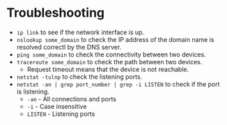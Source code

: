 # Troubleshooting

- `ip link` to see if the network interface is up.
- `nslookup some_domain` to check the IP address of the domain name is resolved correctl by the DNS server.
- `ping some_domain` to check the connectivity between two devices.
- `traceroute some_domain` to check the path between two devices.
  - Request timeout means that the device is not reachable.
- `netstat -tulnp` to check the listening ports.
- `netstat -an | grep port_number | grep -i LISTEN` to check if the port is listening.
  - `-an` - All connections and ports
  - `-i` - Case insensitive
  - `LISTEN` - Listening ports
